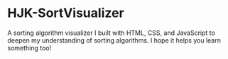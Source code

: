 # HJK-SortVisualizer
A sorting algorithm visualizer I built with HTML, CSS, and JavaScript to deepen my understanding of sorting algorithms. I hope it helps you learn something too!

